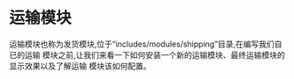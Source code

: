 # 运输模块

运输模块也称为发货模块,位于“includes/modules/shipping”目录,在编写我们自已的运输 模块之前,让我们来看一下如何安装一个新的运输模块、最终运输模块的显示效果以及了解运输 模块该如何配置。
